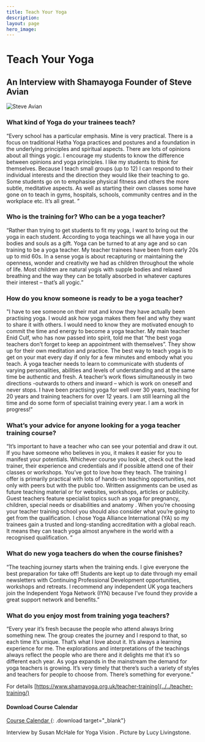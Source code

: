```yaml
---
title: Teach Your Yoga
description:
layout: page
hero_image:
---
```


# Teach Your Yoga

## An Interview with Shamayoga Founder of Steve Avian

![Steve Avian](https://lh3.googleusercontent.com/-_7m_Cv_9aQg/WzJA4XeOnJI/AAAAAAAABqk/mArKnZDkfe0OzAgIULL-0ksasjSiokUAwCJoC/s0-e30/interview.jpg)

### What kind of Yoga do your trainees teach?

“Every school has a particular emphasis. Mine is very practical. There is a focus on traditional Hatha Yoga practices and postures and a foundation in the underlying principles and spiritual aspects. There are lots of opinions about all things yogic. I encourage my students to know the difference between opinions and yoga principles. I like my students to think for themselves. Because I teach small groups (up to 12) I can respond to their individual interests and the direction they would like their teaching to go. Some students go on to emphasise physical fitness and others the more subtle, meditative aspects. As well as starting their own classes some have gone on to teach in gyms, hospitals, schools, community centres and in the workplace etc. It’s all great. ”

### Who is the training for? Who can be a yoga teacher?

“Rather than trying to get students to fit my yoga, I want to bring out the yoga in each student. According to yoga teachings we all have yoga in our bodies and souls as a gift. Yoga can be turned to at any age and so can training to be a yoga teacher. My teacher trainees have been from early 20s up to mid 60s. In a sense yoga is about recapturing or maintaining the openness, wonder and creativity we had as children throughout the whole of life. Most children are natural yogis with supple bodies and relaxed breathing and the way they can be totally absorbed in whatever captures their interest – that’s all yogic.”

### How do you know someone is ready to be a yoga teacher?

"I have to see someone on their mat and know they have actually been practising yoga. I would ask how yoga makes them feel and why they want to share it with others. I would need to know they are motivated enough to commit the time and energy to become a yoga teacher. My main teacher Enid Culf, who has now passed into spirit, told me that “the best yoga teachers don’t forget to keep an appointment with themselves”. They show up for their own meditation and practice. The best way to teach yoga is to get on your mat every day if only for a few minutes and embody what you teach. A yoga teacher needs to learn to communicate with students of varying personalities, abilities and levels of understanding and at the same time be authentic and fresh. A teacher’s work flows simultaneously in two directions -outwards to others and inward – which is work on oneself and never stops. I have been practising yoga for well over 30 years, teaching for 20 years and training teachers for over 12 years. I am still learning all the time and do some form of specialist training every year. I am a work in progress!"

### What’s your advice for anyone looking for a yoga teacher training course?

“It’s important to have a teacher who can see your potential and draw it out. If you have someone who believes in you, it makes it easier for you to manifest your potentials. Whichever course you look at, check out the lead trainer, their experience and credentials and if possible attend one of their classes or workshops. You’ve got to love how they teach. The training I offer is primarily practical with lots of hands-on teaching opportunities, not only with peers but with the public too. Written assignments can be used as future teaching material or for websites, workshops, articles or publicity. Guest teachers feature specialist topics such as yoga for pregnancy, children, special needs or disabilities and anatomy . When you’re choosing your teacher training school you should also consider what you’re going to get from the qualification. I chose Yoga Alliance International (YA) so my trainees gain a trusted and long-standing accreditation with a global reach. It means they can teach yoga almost anywhere in the world with a recognised qualification. “

### What do new yoga teachers do when the course finishes?

“The teaching journey starts when the training ends. I give everyone the best preparation for take off! Students are kept up to date through my email newsletters with Continuing Professional Development opportunities, workshops and retreats. I recommend any independent UK yoga teachers join the Independent Yoga Network (IYN) because I’ve found they provide a great support network and benefits.”

### What do you enjoy most from training yoga teachers?

“Every year it’s fresh because the people who attend always bring something new. The group creates the journey and I respond to that, so each time it’s unique. That’s what I love about it. It’s always a learning experience for me. The explorations and interpretations of the teachings always reflect the people who are there and it delights me that it’s so different each year. As yoga expands in the mainstream the demand for yoga teachers is growing. It’s very timely that there’s such a variety of styles and teachers for people to choose from. There’s something for everyone.”

For details [https://www.shamayoga.org.uk/teacher-training](../../teacher-training/)

#### Download Course Calendar

[Course Calendar ](https://downloads.shamayoga.org.uk/yogateaching2019calendar.pdf){: .download target="_blank"}

Interview by Susan McHale for Yoga Vision . Picture by Lucy Livingstone.